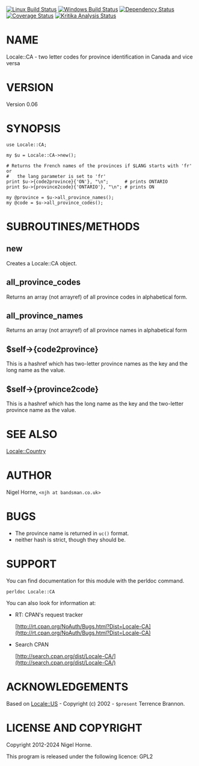 [![Linux Build Status](https://travis-ci.org/nigelhorne/Locale-CA.svg?branch=master)](https://travis-ci.org/nigelhorne/Locale-CA)
[![Windows Build Status](https://ci.appveyor.com/api/projects/status/78biwdwbpo72j6cq?svg=true)](https://ci.appveyor.com/project/nigelhorne/locale-ca)
[![Dependency Status](https://dependencyci.com/github/nigelhorne/Locale-CA/badge)](https://dependencyci.com/github/nigelhorne/Locale-CA)
[![Coverage Status](https://coveralls.io/repos/github/nigelhorne/Locale-CA/badge.svg?branch=master)](https://coveralls.io/github/nigelhorne/Locale-CA?branch=master)
[![Kritika Analysis Status](https://kritika.io/users/nigelhorne/repos/6535371310181089/heads/master/status.svg)](https://kritika.io/users/nigelhorne/repos/6535371310181089/heads/master/)

# NAME

Locale::CA - two letter codes for province identification in Canada and vice versa

# VERSION

Version 0.06

# SYNOPSIS

    use Locale::CA;

    my $u = Locale::CA->new();

    # Returns the French names of the provinces if $LANG starts with 'fr' or
    #   the lang parameter is set to 'fr'
    print $u->{code2province}{'ON'}, "\n";      # prints ONTARIO
    print $u->{province2code}{'ONTARIO'}, "\n"; # prints ON

    my @province = $u->all_province_names();
    my @code = $u->all_province_codes();

# SUBROUTINES/METHODS

## new

Creates a Locale::CA object.

## all\_province\_codes

Returns an array (not arrayref) of all province codes in alphabetical form.

## all\_province\_names

Returns an array (not arrayref) of all province names in alphabetical form

## $self->{code2province}

This is a hashref which has two-letter province names as the key and the long
name as the value.

## $self->{province2code}

This is a hashref which has the long name as the key and the two-letter
province name as the value.

# SEE ALSO

[Locale::Country](https://metacpan.org/pod/Locale%3A%3ACountry)

# AUTHOR

Nigel Horne, `<njh at bandsman.co.uk>`

# BUGS

- The province name is returned in `uc()` format.
- neither hash is strict, though they should be.

# SUPPORT

You can find documentation for this module with the perldoc command.

    perldoc Locale::CA

You can also look for information at:

- RT: CPAN's request tracker

    [http://rt.cpan.org/NoAuth/Bugs.html?Dist=Locale-CA](http://rt.cpan.org/NoAuth/Bugs.html?Dist=Locale-CA)

- Search CPAN

    [http://search.cpan.org/dist/Locale-CA/](http://search.cpan.org/dist/Locale-CA/)

# ACKNOWLEDGEMENTS

Based on [Locale::US](https://metacpan.org/pod/Locale%3A%3AUS) - Copyright (c) 2002 - `$present` Terrence Brannon.

# LICENSE AND COPYRIGHT

Copyright 2012-2024 Nigel Horne.

This program is released under the following licence: GPL2
